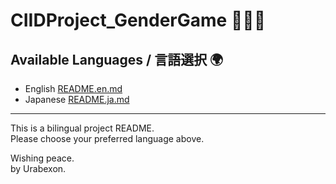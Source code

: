 # CIIDProject_GenderGame 🧑‍🤝‍🧑

## Available Languages / 言語選択 🌍

- English  [README.en.md](/README.en.md)
- Japanese [README.ja.md](/README.ja.md)

---

This is a bilingual project README. <br>
Please choose your preferred language above.

Wishing peace.<br>
by Urabexon.